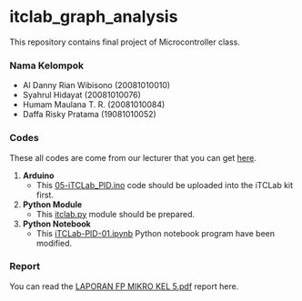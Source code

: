 # itclab_graph_analysis
This repository contains final project of Microcontroller class.

<h3> Nama Kelompok </h3>
<ul>
    <li>Al Danny Rian Wibisono (20081010010)</li>
    <li>Syahrul Hidayat (20081010076)</li>
    <li>Humam Maulana T. R. (20081010084)</li>
    <li>Daffa Risky Pratama (19081010052)</li>
</ul>

### Codes
These all codes are come from our lecturer that you can get [here](https://github.com/bsrahmat/itclab-06/tree/main).
1. **Arduino**
    - This [05-iTCLab_PID.ino](https://github.com/humammaulana/itclab_graph_analysis/blob/main/05-iTCLab_PID.ino) code should be uploaded into the iTCLab kit first.
2. **Python Module**
    - This [itclab.py](https://github.com/humammaulana/itclab_graph_analysis/blob/main/itclab.py) module should be prepared.
3. **Python Notebook**
    - This [iTCLab-PID-01.ipynb](https://github.com/humammaulana/itclab_graph_analysis/blob/main/iTCLab-PID-01.ipynb) Python notebook program have been modified.

### Report
You can read the [LAPORAN FP MIKRO KEL 5.pdf](https://github.com/humammaulana/itclab_graph_analysis/blob/main/LAPORAN%20FP%20MIKRO%20KEL%205.pdf) report here.
